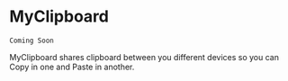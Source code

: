 # MyClipboard

    Coming Soon

MyClipboard shares clipboard between you different devices so you can Copy in one and Paste in another. 

